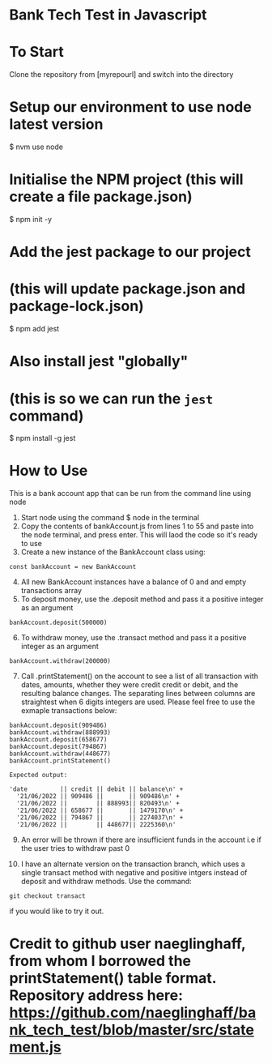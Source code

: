 # Bank Tech Test in Javascript

# To Start

Clone the repository from [myrepourl] and switch into the directory

# Setup our environment to use node latest version
$ nvm use node

# Initialise the NPM project (this will create a file package.json)
$ npm init -y

# Add the jest package to our project
# (this will update package.json and package-lock.json)
$ npm add jest

# Also install jest "globally"
# (this is so we can run the `jest` command)
$ npm install -g jest


# How to Use

This is a bank account app that can be run from the command line using node

1. Start node using the command $ node in the terminal
2. Copy the contents of bankAccount.js from lines 1 to 55 and paste into the node terminal, and press enter. This will laod the code so it's ready to use
3. Create a new instance of the BankAccount class using:
```
const bankAccount = new BankAccount

```
4. All new BankAccount instances have a balance of 0 and and empty transactions array
5. To deposit money, use the .deposit method and pass it a positive integer as an argument
```
bankAccount.deposit(500000)

```
6. To withdraw money, use the .transact method and pass it a positive integer as an argument
```
bankAccount.withdraw(200000)

```
7. Call .printStatement() on the account to see a list of all transaction with dates, amounts, whether they were credit credit or debit, and the resulting balance changes. The separating lines between columns are straightest when 6 digits integers are used. Please feel free to use the exmaple transactions below:
```
bankAccount.deposit(909486)
bankAccount.withdraw(888993)
bankAccount.deposit(658677)
bankAccount.deposit(794867)
bankAccount.withdraw(448677)
bankAccount.printStatement()

Expected output:

'date         || credit || debit || balance\n' +
  '21/06/2022 || 909486 ||       || 909486\n' +
  '21/06/2022 ||        || 888993|| 820493\n' +
  '21/06/2022 || 658677 ||       || 1479170\n' +
  '21/06/2022 || 794867 ||       || 2274037\n' +
  '21/06/2022 ||        || 448677|| 2225360\n'

```
9. An error will be thrown if there are insufficient funds in the account i.e if the user tries to withdraw past 0

10. I have an alternate version on the transaction branch, which uses a single transact method with negative and positive intgers instead of deposit and withdraw methods. Use the command: 
```
git checkout transact 

```

if you would like to try it out.

# Credit to github user naeglinghaff, from whom I borrowed the printStatement() table format. Repository address here: https://github.com/naeglinghaff/bank_tech_test/blob/master/src/statement.js

